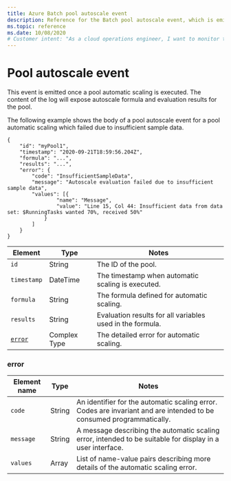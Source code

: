 ```yaml
---
title: Azure Batch pool autoscale event
description: Reference for the Batch pool autoscale event, which is emitted once a pool automatic scaling is executed. The content of the log will expose autoscale formula and evaluation results for the pool.
ms.topic: reference
ms.date: 10/08/2020
# Customer intent: "As a cloud operations engineer, I want to monitor the autoscale events for Batch pools so that I can troubleshoot scaling issues and optimize resource allocation effectively."
---
```


# Pool autoscale event

 This event is emitted once a pool automatic scaling is executed. The content of the log will expose autoscale formula and evaluation results for the pool.

 The following example shows the body of a pool autoscale event for a pool automatic scaling which failed due to insufficient sample data.

```
{
    "id": "myPool1",
    "timestamp": "2020-09-21T18:59:56.204Z",
    "formula": "...",
    "results": "...",
    "error": {
        "code": "InsufficientSampleData",
        "message": "Autoscale evaluation failed due to insufficient sample data",
        "values": [{
                "name": "Message",
                "value": "Line 15, Col 44: Insufficient data from data set: $RunningTasks wanted 70%, received 50%"
            }
        ]
    }
}
```

|Element|Type|Notes|
|-------------|----------|-----------|
|`id`|String|The ID of the pool.|
|`timestamp`|DateTime|The timestamp when automatic scaling is executed.|
|`formula`|String|The formula defined for automatic scaling.|
|`results`|String|Evaluation results for all variables used in the formula.|
|[`error`](#error)|Complex Type|The detailed error for automatic scaling.|

###  <a name="error"></a> error

|Element name|Type|Notes|
|------------------|----------|-----------|
|`code`|String|An identifier for the automatic scaling error. Codes are invariant and are intended to be consumed programmatically.|
|`message`|String|A message describing the automatic scaling error, intended to be suitable for display in a user interface.|
|`values`|Array|List of name-value pairs describing more details of the automatic scaling error.|
